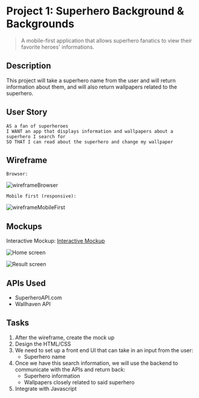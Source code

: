 # Project 1: Superhero Background & Backgrounds
> A mobile-first application that allows superhero fanatics to view their favorite heroes' informations.

## Description
This project will take a superhero name from the user and will return information about them, and will also return wallpapers related to the superhero.

## User Story
```
AS a fan of superheroes
I WANT an app that displays information and wallpapers about a superhero I search for
SO THAT I can read about the superhero and change my wallpaper
```


## Wireframe
```
Browser:
```
![wireframeBrowser](wireframeBrowser.png)
```
Mobile first (responsive):
```
![wireframeMobileFirst](wireframeMobileFirst.png)

## Mockups
Interactive Mockup: [Interactive Mockup](https://xd.adobe.com/view/192bda5d-598a-4139-731f-c3254e11c316-6f1a/)

![Home screen](home.png)

![Result screen](searchResult.png)

## APIs Used
* SuperheroAPI.com
* Wallhaven API


## Tasks

1) After the wireframe, create the mock up 
2) Design the HTML/CSS
3) We need to set up a front end UI that can take in an input from the user:
    * Superhero name
4) Once we have this search information, we will use the backend to communicate with the APIs and return back:
    * Superhero information
    * Wallpapers closely related to said superhero
5) Integrate with Javascript
